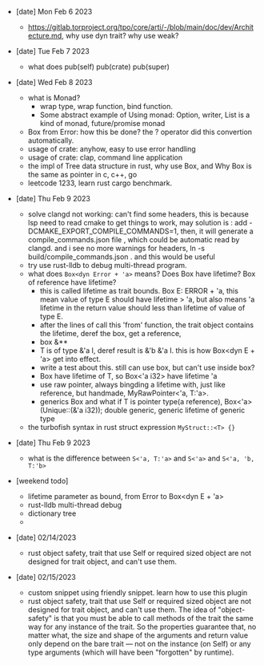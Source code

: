 
- [date] Mon Feb 6 2023
    - https://gitlab.torproject.org/tpo/core/arti/-/blob/main/doc/dev/Architecture.md, why use dyn trait? why use weak?

- [date] Tue Feb 7 2023
    - what does pub(self) pub(crate) pub(super)

- [date] Wed Feb 8 2023
    - what is Monad?
        - wrap type, wrap function, bind function.
        - Some abstract example of Using monad: Option, writer, List is a kind of monad, future/promise monad
    - Box<dyn Error> from Error: how this be done? the ? operator did this convertion automatically.
    - usage of crate: anyhow, easy to use error handling
    - usage of crate: clap, command line application
    - the impl of Tree data structure in rust, why use Box, and Why Box is the same as pointer in c, c++, go
    - leetcode 1233, learn rust cargo benchmark.

- [date] Thu Feb 9 2023
    - solve clangd not working: can't find some headers, this is because lsp need to read cmake to get things to work, may solution is : add -DCMAKE_EXPORT_COMPILE_COMMANDS=1, then, it will generate a compile_commands.json file , which could be automatic read by clangd. and i see no more warnings for headers, ln -s build/compile_commands.json . and this would be useful
    - try use rust-lldb to debug multi-thread program.
    - what does `Box<dyn Error + 'a>`  means? Does Box have lifetime? Box of reference have lifetime?
        - this is called lifetime as trait bounds. Box<E> E: ERROR + 'a, this mean value of type E should have lifetime > 'a, but also means 'a lifetime in the return value should less than lifetime of value of type E.
        - after the lines of call this 'from' function, the trait object contains the lifetime, deref the box, get a reference, 
        - box &**
        - T is of type &'a I, deref result is &'b &'a I. this is how Box<dyn E + 'a> get into effect.
        - write a test about this. still can use box, but can't use inside box?
        - Box<T> have lifetime of T, so Box<'a i32> have lifetime 'a
        - use raw pointer, always bingding a lifetime with, just like reference, but handmade, MyRawPointer<'a, T:'a>.
        - generics Box<T> and what if T is pointer type(a reference), Box<'a>(Unique::(&'a i32)); double generic, generic lifetime of generic type
    - the turbofish syntax in rust struct expression `MyStruct::<T> {}`

- [date] Thu Feb 9 2023
    - what is the difference between `S<'a, T:'a>` and `S<'a>` and `S<'a, 'b, T:'b>` 

- [weekend todo]
    - lifetime parameter as bound, from Error to Box<dyn E + 'a>
    - rust-lldb multi-thread debug
    - dictionary tree
    - 

- [date] 02/14/2023
    - rust object safety, trait that use Self or required sized object are not designed for trait object, and can't use them.

- [date] 02/15/2023
    - custom snippet using friendly snippet. learn how to use this plugin
    - rust object safety, trait that use Self or required sized object are not designed for trait object, and can't use them. The idea of "object-safety" is that you must be able to call methods of the trait the same way for any instance of the trait. So the properties guarantee that, no matter what, the size and shape of the arguments and return value only depend on the bare trait — not on the instance (on Self) or any type arguments (which will have been "forgotten" by runtime).
